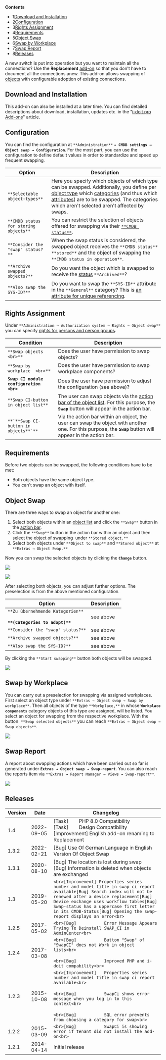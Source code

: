**Contents**

*   1[Download and Installation](#Replacement-DownloadandInstallation)
*   2[Configuration](#Replacement-Configuration)
*   3[Rights Assignment](#Replacement-RightsAssignment)
*   4[Requirements](#Replacement-Requirements)
*   5[Object Swap](#Replacement-ObjectSwap)
*   6[Swap by Workplace](#Replacement-SwapbyWorkplace)
*   7[Swap Report](#Replacement-SwapReport)
*   8[Releases](#Replacement-Releases)

A new switch is put into operation but you want to maintain all the connections? Use the **Replacement** [add-on](/display/en/i-doit+pro+Add-ons) so that you don't have to document all the connections anew. This add-on allows swapping of [objects](/display/en/Structure+of+the+IT+Documentation) with configurable adoption of existing connections.

Download and Installation
-------------------------

This add-on can also be installed at a later time. You can find detailed descriptions about download, installation, updates etc. in the "[i-doit pro Add-ons](/display/en/i-doit+pro+Add-ons)" article.

Configuration
-------------

You can find the configuration at `**Administration**` **`→ CMDB settings → Object swap → Configuration`**. For the most part, you can use the configuration to define default values in order to standardize and speed up frequent swapping.  

| Option | Description |
| --- | --- |
| `**Selectable object-types**` | Here you specify which objects of which type can be swapped. Additionally, you define per [object type](/display/en/Structure+of+the+IT+Documentation) which [categories](/display/en/Structure+of+the+IT+Documentation) (and thus which [attributes](/display/en/Structure+of+the+IT+Documentation)) are to be swapped. The categories which aren't selected aren't affected by swaps. |
| `**CMDB status for storing objects**` | You can restrict the selection of objects offered for swapping via their [`**CMDB status**`](/display/en/Life+and+Documentation+Cycle). |
| `**Consider the "swap" status?**` | When the swap status is considered, the swapped object receives the `**CMDB status**` `**stored**` and the object of swapping the `**CMDB status in operation**`. |
| `**Archive swapped objects?**` | Do you want the object which is swapped to receive the [status](/display/en/Life+and+Documentation+Cycle) `**Archived**`? |
| `**Also swap the SYS-ID?**` | Do you want to swap the `**SYS-ID**` attribute in the `**General**` category? This is [an attribute for unique referencing](/display/en/Unique+References). |

Rights Assignment
-----------------

Under `**Administration → Authorization system → Rights → Object swap**` you can specify [rights for persons and person groups](/display/en/Rights+Management).

| Condition | Description |
| --- | --- |
| `**Swap objects  <br>**` | Does the user have permission to swap objects? |
| `**Swap by workplace  <br>**` | Does the user have permission to swap workplace components? |
| **`Swap CI module configuration  <br>`** | Does the user have permission to adjust the configuration (see above)? |
| `**Swap CI-button in object list**` | The user can swap objects via the [action bar of the object list](/pages/viewpage.action?pageId=61014327). For this purpose, the **`Swap`** button will appear in the action bar. |
| ``**`**Swap CI-button in objects**`**`` | Via the action bar within an object, the user can swap the object with another one. For this purpose, the **`Swap`** button will appear in the action bar. |

Requirements
------------

Before two objects can be swapped, the following conditions have to be met:  

*   Both objects have the same object type.
*   You can't swap an object with itself.

Object Swap
-----------

There are three ways to swap an object for another one:

1.  Select both objects within an [object list](/pages/viewpage.action?pageId=61014325) and click the `**Swap**` button in the [action bar](/pages/viewpage.action?pageId=61014327).
2.  Click the `**Swap**` button in the action bar within an object and then select the object of swapping  under `**Stored object.**`
3.  Select both objects under `**Object to swap**` and `**Stored object**` at `**Extras → Object Swap.**`

Now you can swap the selected objects by clicking the **`Change`** button.

![](/download/attachments/61015482/image2017-3-27%2013%3A22%3A6.png?version=1&modificationDate=1490613725361&api=v2&effects=drop-shadow)

 ![](/download/attachments/61015482/image2017-3-27%2013%3A20%3A35.png?version=1&modificationDate=1490613634493&api=v2&effects=drop-shadow)

After selecting both objects, you can adjust further options. The preselection is from the above mentioned configuration.

| Option | Description |
| --- | --- |
| `**Zu übernehmende Kategorien**`<br><br>**`**(Categories to adopt)**`** | see above |
| `**Consider the "swap" status?**` | see above |
| `**Archive swapped objects?**` | see above |
| `**Also swap the SYS-ID?**` | see above |

By clicking the `**Start swapping**` button both objects will be swapped.

![](/download/attachments/61015482/image2017-3-27%2013%3A7%3A43.png?version=1&modificationDate=1490612862864&api=v2&effects=drop-shadow)

Swap by Workplace
-----------------

You can carry out a preselection for swapping via assigned workplaces. First select an object type under `**Extras → Object swap → Swap by workplace**`. Then all objects of the type `**Workplace,**` in whose **`Workplace components`** category objects of this type are assigned, will be listed. You select an object for swapping from the respective workplace. With the button  `**Swap selected objects**` you can reach `**Extras → Object swap → Swap objects**`.

![](/download/attachments/61015482/image2017-3-27%2013%3A28%3A9.png?version=1&modificationDate=1490614088804&api=v2&effects=drop-shadow)

Swap Report
-----------

A report about swapping actions which have been carried out so far is generated under **`Extras → Object swap → Swap-report`**. You can also reach the reports item via `**Extras → Report Manager → Views → Swap-report**`.

![](/download/attachments/61015482/image2017-3-27%2013%3A14%3A29.png?version=1&modificationDate=1490613268102&api=v2&effects=drop-shadow)

  

Releases
--------

| Version | Date | Changelog |
| --- | --- | --- |
| 1.4 | 2022-09-05 | \[Task\]        PHP 8.0 Compatibility  <br>\[Task\]        Design Compatibility  <br>\[Improvement\] English add-on renaming to Replacement |
| 1.3.2 | 2022-02-21 | \[Bug\] Use Of German Language in English Version Of Object Swap |
| 1.3.1 | 2020-08-10 | \[Bug\] The location is lost during swap  <br>\[Bug\] Information is deleted when objects are exchanged |
| 1.3 | 2019-05-20 | ```<br>[Improvement] Properties series number and model title in swap ci report available[Bug] Search index will not be renewed after a device replacement[Bug] Device exchange uses workflow tables[Bug] Swap-status has a uppercase first letter in its CMDB-Status[Bug] Opening the swap-report displays an error<br>``` |
| 1.2.5 | 2017-05-02 | ```<br>[Bug]           Error Message Appears Trying To Deinstall SWAP_CI in AdminCenter<br>``` |
| 1.2.4 | 2017-03-08 | ```<br>[Bug]           Button "Swap" of "SwapCI" does not Work in object lists<br>```<br><br>```<br>[Bug]           Improved PHP and i-doit compability<br>``` |
| 1.2.3 | 2015-10-08 | ```<br>[Improvement]   Properties series number and model title in swap ci report available<br>```<br><br>```<br>[Bug]           SwapCi shows error message when you log in to this context<br>```<br><br>```<br>[Bug]           SQL error prevents from choosing a category for swap<br>``` |
| 1.2.2 | 2015-03-09 | ```<br>[Bug]           SwapCi is showing error if tenant did not install the add-on<br>``` |
| 1.2.1 | 2014-04-14 | Initial release |